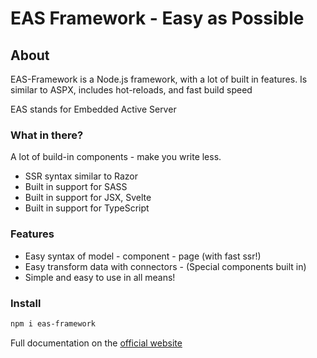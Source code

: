 # EAS Framework - Easy as Possible 

## About
EAS-Framework is a Node.js framework, with a lot of built in features.
Is similar to ASPX, includes hot-reloads, and fast build speed


EAS stands for Embedded Active Server


### What in there?
A lot of build-in components - make you write less.

- SSR syntax similar to Razor
- Built in support for SASS
- Built in support for JSX, Svelte
- Built in support for TypeScript

### Features
- Easy syntax of model - component - page (with fast ssr!)
- Easy transform data with connectors - (Special components built in)
- Simple and easy to use in all means!

### Install
```bash
npm i eas-framework
```

Full documentation on the [official website](eas-framework.ml)